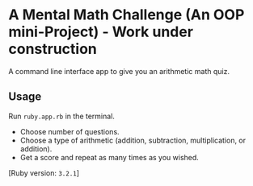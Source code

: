 # A Mental Math Challenge (An OOP mini-Project) - Work under construction

A command line interface app to give you an arithmetic math quiz.  

## Usage
Run `ruby.app.rb` in the terminal.

- Choose number of questions.
- Choose a type of arithmetic (addition, subtraction, multiplication, or addition).
- Get a score and repeat as many times as you wished.

[Ruby version: `3.2.1`]
